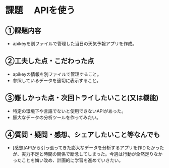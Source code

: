 # 課題　 APIを使う

## ①課題内容　
- apikeyを別ファイルで管理した当日の天気予報アプリを作成。

## ②工夫した点・こだわった点
- apikeyの情報を別ファイルで管理すること。
- 参照しているデータを適切に表示すること。

## ③難しかった点・次回トライしたいこと(又は機能)
- 特定の環境下や言語でないと使用できないAPIがあった。
- 膨大なデータの分析ツールを作ってみたい。

## ④質問・疑問・感想、シェアしたいこと等なんでも
- [感想]APIから引っ張ってきた膨大なデータを分析するアプリを作りたかったが、実力不足と時間の関係で断念してしまった。今週は行動が全然足りなかったことを悔い改め、計画的に学習を進めていきたい。